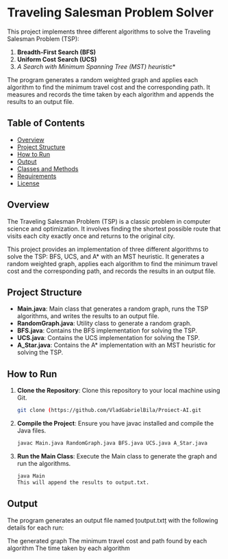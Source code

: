 # Traveling Salesman Problem Solver

This project implements three different algorithms to solve the Traveling Salesman Problem (TSP):

1. **Breadth-First Search (BFS)**
2. **Uniform Cost Search (UCS)**
3. **A* Search with Minimum Spanning Tree (MST) heuristic**

The program generates a random weighted graph and applies each algorithm to find the minimum travel cost and the corresponding path. It measures and records the time taken by each algorithm and appends the results to an output file.

## Table of Contents

- [Overview](#overview)
- [Project Structure](#project-structure)
- [How to Run](#how-to-run)
- [Output](#output)
- [Classes and Methods](#classes-and-methods)
- [Requirements](#requirements)
- [License](#license)

## Overview

The Traveling Salesman Problem (TSP) is a classic problem in computer science and optimization. It involves finding the shortest possible route that visits each city exactly once and returns to the original city.

This project provides an implementation of three different algorithms to solve the TSP: BFS, UCS, and A* with an MST heuristic. It generates a random weighted graph, applies each algorithm to find the minimum travel cost and the corresponding path, and records the results in an output file.

## Project Structure

- **Main.java**: Main class that generates a random graph, runs the TSP algorithms, and writes the results to an output file.
- **RandomGraph.java**: Utility class to generate a random graph.
- **BFS.java**: Contains the BFS implementation for solving the TSP.
- **UCS.java**: Contains the UCS implementation for solving the TSP.
- **A_Star.java**: Contains the A* implementation with an MST heuristic for solving the TSP.

## How to Run

1. **Clone the Repository**: Clone this repository to your local machine using Git.
   ```sh
   git clone (https://github.com/VladGabrielBila/Proiect-AI.git
2. **Compile the Project**: Ensure you have javac installed and compile the Java files.
   ```sh
   javac Main.java RandomGraph.java BFS.java UCS.java A_Star.java
3. **Run the Main Class**: Execute the Main class to generate the graph and run the algorithms.
   ```sh
   java Main
   This will append the results to output.txt.
## Output
The program generates an output file named țoutput.txtț with the following details for each run:

The generated graph
The minimum travel cost and path found by each algorithm
The time taken by each algorithm
